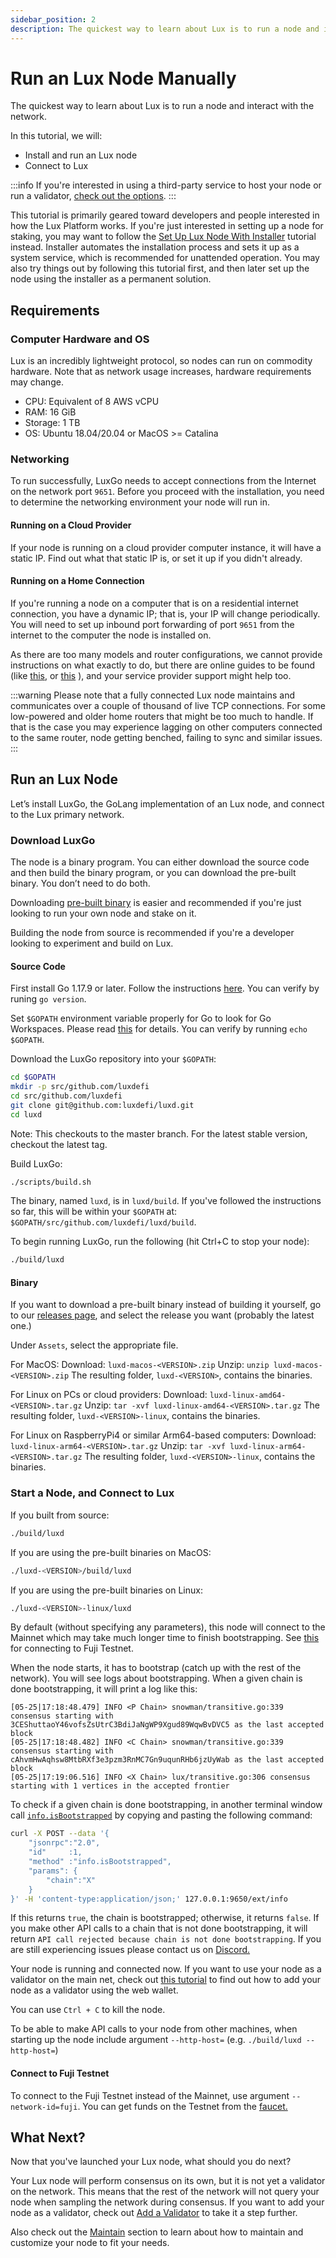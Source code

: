 ```yaml
---
sidebar_position: 2
description: The quickest way to learn about Lux is to run a node and interact with the network and geared toward people interested in how the Lux Platform works.
---
```


# Run an Lux Node Manually

The quickest way to learn about Lux is to run a node and interact with the network.

In this tutorial, we will:

- Install and run an Lux node
- Connect to Lux

:::info
If you're interested in using a third-party service to host your node or run a validator, [check out the options](../README.md#build).
:::

This tutorial is primarily geared toward developers and people interested in how the Lux Platform works. If you're just interested in setting up a node for staking, you may want to follow the [Set Up Lux Node With Installer](set-up-node-with-installer.md) tutorial instead. Installer automates the installation process and sets it up as a system service, which is recommended for unattended operation. You may also try things out by following this tutorial first, and then later set up the node using the installer as a permanent solution.

## Requirements

### Computer Hardware and OS

Lux is an incredibly lightweight protocol, so nodes can run on commodity hardware. Note that as network usage increases, hardware requirements may change.

- CPU: Equivalent of 8 AWS vCPU
- RAM: 16 GiB
- Storage: 1 TB
- OS: Ubuntu 18.04/20.04 or MacOS &gt;= Catalina

### Networking

To run successfully, LuxGo needs to accept connections from the Internet on the network port `9651`. Before you proceed with the installation, you need to determine the networking environment your node will run in.

#### Running on a Cloud Provider

If your node is running on a cloud provider computer instance, it will have a static IP. Find out what that static IP is, or set it up if you didn't already.

#### Running on a Home Connection

If you're running a node on a computer that is on a residential internet connection, you have a dynamic IP; that is, your IP will change periodically. You will need to set up inbound port forwarding of port `9651` from the internet to the computer the node is installed on.

As there are too many models and router configurations, we cannot provide instructions on what exactly to do, but there are online guides to be found (like [this](https://www.noip.com/support/knowledgebase/general-port-forwarding-guide/), or [this](https://www.howtogeek.com/66214/how-to-forward-ports-on-your-router/) ), and your service provider support might help too.

:::warning
Please note that a fully connected Lux node maintains and communicates over a couple of thousand of live TCP connections. For some low-powered and older home routers that might be too much to handle. If that is the case you may experience lagging on other computers connected to the same router, node getting benched, failing to sync and similar issues.
:::

## Run an Lux Node

Let’s install LuxGo, the GoLang implementation of an Lux node, and connect to the Lux primary network.

### Download LuxGo

The node is a binary program. You can either download the source code and then build the binary program, or you can download the pre-built binary. You don’t need to do both.

Downloading [pre-built binary](run-lux-node-manually.md#binary) is easier and recommended if you're just looking to run your own node and stake on it.

Building the node from source is recommended if you're a developer looking to experiment and build on Lux.

#### **Source Code**

First install Go 1.17.9 or later. Follow the instructions [here](https://golang.org/doc/install). You can verify by runing `go version`.

Set `$GOPATH` environment variable properly for Go to look for Go Workspaces. Please read [this](https://go.dev/doc/gopath_code) for details. You can verify by running `echo $GOPATH`.

Download the LuxGo repository into your `$GOPATH`:

```sh
cd $GOPATH
mkdir -p src/github.com/luxdefi
cd src/github.com/luxdefi
git clone git@github.com:luxdefi/luxd.git
cd luxd
```

Note: This checkouts to the master branch. For the latest stable version, checkout the latest tag.

Build LuxGo:

```sh
./scripts/build.sh
```

The binary, named `luxd`, is in `luxd/build`. If you've followed the instructions so far, this will be within your `$GOPATH` at: `$GOPATH/src/github.com/luxdefi/luxd/build`.

To begin running LuxGo, run the following (hit Ctrl+C to stop your node):

```sh
./build/luxd
```

#### **Binary**

If you want to download a pre-built binary instead of building it yourself, go to our [releases page](https://github.com/luxdefi/luxd/releases), and select the release you want (probably the latest one.)

Under `Assets`, select the appropriate file.

For MacOS: Download: `luxd-macos-<VERSION>.zip`
Unzip: `unzip luxd-macos-<VERSION>.zip` The resulting folder, `luxd-<VERSION>`, contains the binaries.

For Linux on PCs or cloud providers: Download: `luxd-linux-amd64-<VERSION>.tar.gz`
Unzip: `tar -xvf luxd-linux-amd64-<VERSION>.tar.gz`
The resulting folder, `luxd-<VERSION>-linux`, contains the binaries.

For Linux on RaspberryPi4 or similar Arm64-based computers: Download: `luxd-linux-arm64-<VERSION>.tar.gz`
Unzip: `tar -xvf luxd-linux-arm64-<VERSION>.tar.gz`
The resulting folder, `luxd-<VERSION>-linux`, contains the binaries.

### Start a Node, and Connect to Lux

If you built from source:

```sh
./build/luxd
```

If you are using the pre-built binaries on MacOS:

```sh
./luxd-<VERSION>/build/luxd
```

If you are using the pre-built binaries on Linux:

```sh
./luxd-<VERSION>-linux/luxd
```

By default (without specifying any parameters), this node will connect to the Mainnet which may take much longer time to finish bootstrapping. See [this](#connect-to-fuji-testnet) for connecting to Fuji Testnet.

When the node starts, it has to bootstrap (catch up with the rest of the network). You will see logs about bootstrapping. When a given chain is done bootstrapping, it will print a log like this:

```text
[05-25|17:18:48.479] INFO <P Chain> snowman/transitive.go:339 consensus starting with 3CEShuttaoY46vofsZsUtrC3BdiJaNgWP9Xgud89WqwBvDVC5 as the last accepted block
[05-25|17:18:48.482] INFO <C Chain> snowman/transitive.go:339 consensus starting with cAhvmHwAqhsw8MtbRXf3e3pzm3RnMC7Gn9uqunRHb6jzUyWab as the last accepted block
[05-25|17:19:06.516] INFO <X Chain> lux/transitive.go:306 consensus starting with 1 vertices in the accepted frontier
```

To check if a given chain is done bootstrapping, in another terminal window call [`info.isBootstrapped`](../../apis/luxd/apis/info.md#infoisbootstrapped) by copying and pasting the following command:

```sh
curl -X POST --data '{
    "jsonrpc":"2.0",
    "id"     :1,
    "method" :"info.isBootstrapped",
    "params": {
        "chain":"X"
    }
}' -H 'content-type:application/json;' 127.0.0.1:9650/ext/info
```

If this returns `true`, the chain is bootstrapped; otherwise, it returns `false`. If you make other API calls to a chain that is not done bootstrapping, it will return `API call rejected because chain is not done bootstrapping`. If you are still experiencing issues please contact us on [Discord.](https://chat.lux.network/)

Your node is running and connected now. If you want to use your node as a validator on the main net, check out [this tutorial](../validate/add-a-validator.md#add-a-validator-with-lux-wallet) to find out how to add your node as a validator using the web wallet.

You can use `Ctrl + C` to kill the node.

To be able to make API calls to your node from other machines, when starting up the node include argument `--http-host=` (e.g. `./build/luxd --http-host=`)

#### Connect to Fuji Testnet

To connect to the Fuji Testnet instead of the Mainnet, use argument `--network-id=fuji`. You can get funds on the Testnet from the [faucet.](https://faucet.lux.network/)

## What Next?

Now that you've launched your Lux node, what should you do next?

Your Lux node will perform consensus on its own, but it is not yet a validator on the network. This means that the rest of the network will not query your node when sampling the network during consensus. If you want to add your node as a validator, check out [Add a Validator](../validate/add-a-validator.md) to take it a step further.

Also check out the [Maintain](../README.md#maintain) section to learn about how to maintain and customize your node to fit your needs.
